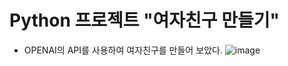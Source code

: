 # Python 프로젝트 "여자친구 만들기"
- OPENAI의 API를 사용하여 여자친구를 만들어 보았다.
![image](https://github.com/user-attachments/assets/4c7d6fe0-df8c-44c5-92c5-931a55694e78)

